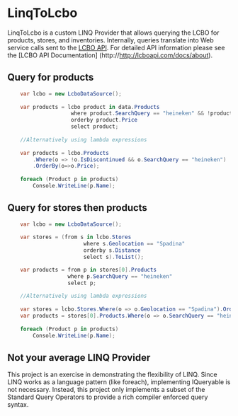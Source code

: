 # LinqToLcbo

LinqToLcbo is a custom LINQ Provider that allows querying the LCBO for products, stores, and inventories. Internally, queries translate into Web service calls sent to the [LCBO API](http://lcboapi.com). For detailed API information please see the [LCBO API Documentation] (http://http://lcboapi.com/docs/about).

## Query for products

```c#
	var lcbo = new LcboDataSource();
	
	var products = lcbo product in data.Products
                    where product.SearchQuery == "heineken" && !product.IsDiscontinued
					orderby product.Price
                    select product;
	
	//Alternatively using lambda expressions
	
	var products = lcbo.Products
		.Where(o => !o.IsDiscontinued && o.SearchQuery == "heineken")
		.OrderBy(o=>o.Price);
	
	foreach (Product p in products)
		Console.WriteLine(p.Name);
```

## Query for stores then products

```c#
	var lcbo = new LcboDataSource();
	
	var stores = (from s in lcbo.Stores
                        where s.Geolocation == "Spadina"
                        orderby s.Distance
                        select s).ToList();

	var products = from p in stores[0].Products
				   where p.SearchQuery == "heineken"
				   select p;
	
	//Alternatively using lambda expressions
	
	var stores = lcbo.Stores.Where(o => o.Geolocation == "Spadina").OrderBy(o => o.Distance).ToList();
	var products = stores[0].Products.Where(o => o.SearchQuery == "heineken");
	
	foreach (Product p in products)
		Console.WriteLine(p.Name);
```

## Not your average LINQ Provider

This project is an exercise in demonstrating the flexibility of LINQ. Since LINQ works as a language pattern (like foreach), implementing IQueryable<T> is not necessary. Instead, this project only implements a subset of the Standard Query Operators to provide a rich compiler enforced query syntax.